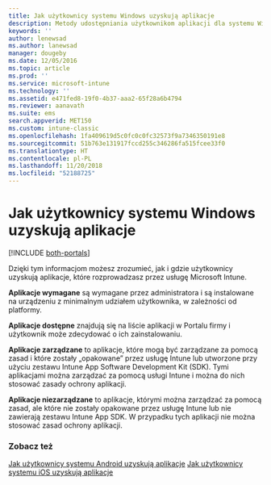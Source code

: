 ```yaml
---
title: Jak użytkownicy systemu Windows uzyskują aplikacje
description: Metody udostępniania użytkownikom aplikacji dla systemu Windows
keywords: ''
author: lenewsad
ms.author: lanewsad
manager: dougeby
ms.date: 12/05/2016
ms.topic: article
ms.prod: ''
ms.service: microsoft-intune
ms.technology: ''
ms.assetid: e471fed8-19f0-4b37-aaa2-65f28a6b4794
ms.reviewer: aanavath
ms.suite: ems
search.appverid: MET150
ms.custom: intune-classic
ms.openlocfilehash: 1fa409619d5c0fc0c0fc32573f9a7346350191e8
ms.sourcegitcommit: 51b763e131917fccd255c346286fa515fcee33f0
ms.translationtype: HT
ms.contentlocale: pl-PL
ms.lasthandoff: 11/20/2018
ms.locfileid: "52188725"
---
```

# <a name="how-your-windows-users-get-their-apps"></a>Jak użytkownicy systemu Windows uzyskują aplikacje

[!INCLUDE [both-portals](./includes/note-for-both-portals.md)]

Dzięki tym informacjom możesz zrozumieć, jak i gdzie użytkownicy uzyskują aplikacje, które rozprowadzasz przez usługę Microsoft Intune.

**Aplikacje wymagane** są wymagane przez administratora i są instalowane na urządzeniu z minimalnym udziałem użytkownika, w zależności od platformy.

**Aplikacje dostępne** znajdują się na liście aplikacji w Portalu firmy i użytkownik może zdecydować o ich zainstalowaniu.

**Aplikacje zarządzane** to aplikacje, które mogą być zarządzane za pomocą zasad i które zostały „opakowane” przez usługę Intune lub utworzone przy użyciu zestawu Intune App Software Development Kit (SDK). Tymi aplikacjami można zarządzać za pomocą usługi Intune i można do nich stosować zasady ochrony aplikacji.

**Aplikacje niezarządzane** to aplikacje, którymi można zarządzać za pomocą zasad, ale które nie zostały opakowane przez usługę Intune lub nie zawierają zestawu Intune App SDK. W przypadku tych aplikacji nie można stosować zasad ochrony aplikacji.

### <a name="see-also"></a>Zobacz też
[Jak użytkownicy systemu Android uzyskują aplikacje](end-user-apps-android.md)
[Jak użytkownicy systemu iOS uzyskują aplikacje](end-user-apps-android.md)
